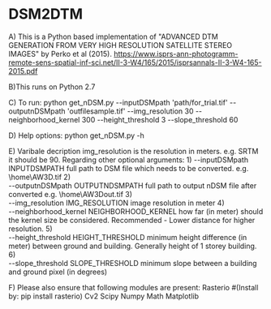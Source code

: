 # DSM2DTM
A) This is a Python based implementation of "ADVANCED DTM GENERATION FROM VERY HIGH RESOLUTION SATELLITE STEREO IMAGES" by Perko et al (2015).
https://www.isprs-ann-photogramm-remote-sens-spatial-inf-sci.net/II-3-W4/165/2015/isprsannals-II-3-W4-165-2015.pdf

B)This runs on Python 2.7

C) To run:
python get_nDSM.py  --inputDSMpath 'path/for_trial.tif'  --outputnDSMpath 'outfilesample.tif'  --img_resolution 30  --neighborhood_kernel 300  --height_threshold 3  --slope_threshold 60

D) Help options:
python get_nDSM.py -h

E) Varibale decription
 img_resolution is the resolution in meters. e.g. SRTM it should be 90. Regarding other optional arguments:
  1)
  --inputDSMpath INPUTDSMPATH
                        full path to DSM file which needs to be converted.
                        e.g. \home\AW3D.tif
  2)                      
  --outputnDSMpath OUTPUTNDSMPATH
                        full path to output nDSM file after converted e.g.
                        \home\AW3Dout.tif
  3)                      
  --img_resolution IMG_RESOLUTION
                        image resolution in meter
   4)                     
  --neighborhood_kernel NEIGHBORHOOD_KERNEL
                        how far (in meter) should the kernel size be considered.
                        Recommended - Lower distance for higher resolution.
   5)                     
  --height_threshold HEIGHT_THRESHOLD
                        minimum height difference (in meter) between ground
                        and building. Generally height of 1 storey building.
   6)                     
  --slope_threshold SLOPE_THRESHOLD
                        minimum slope between a building and ground pixel (in
                        degrees)
                        

F) Please also ensure that following modules are present:
Rasterio               #(Install by: pip install rasterio)
Cv2
Scipy
Numpy
Math
Matplotlib
